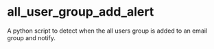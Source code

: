 # all_user_group_add_alert
A python script to detect when the all users group is added to an email group and notify.

